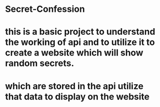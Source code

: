 # Secret-Confession
#
# this is a basic project to understand the working of api and to utilize it to create a  website which will show random secrets.
# which are stored in the api utilize that data to display on the website

